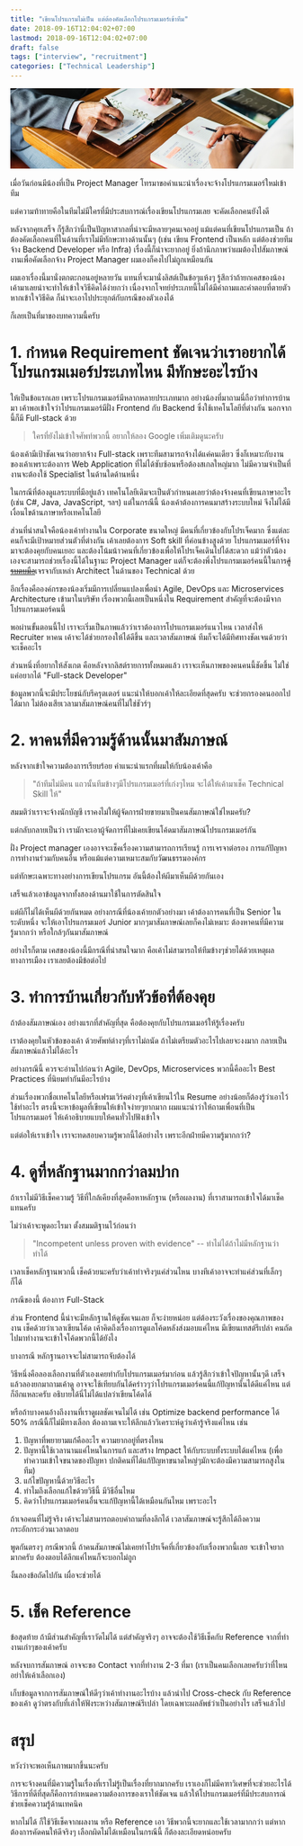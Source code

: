```yaml
---
title: "เขียนโปรแกรมไม่เป็น แต่ต้องคัดเลือกโปรแกรมเมอร์เข้าทีม"
date: 2018-09-16T12:04:02+07:00
lastmod: 2018-09-16T12:04:02+07:00
draft: false
tags: ["interview", "recruitment"]
categories: ["Technical Leadership"]
---
```


![Photo by rawpixel on Unsplash](img/covers/interview-01.jpg)

เมื่อวันก่อนมีน้องที่เป็น Project Manager  โทรมาขอคำแนะนำเรื่องจะจ้างโปรแกรมเมอร์ใหม่เข้าทีม

แต่ความท้าทายคือในทีมไม่มีใครที่มีประสบการณ์เรื่องเขียนโปรแกรมเลย จะคัดเลือกคนยังไงดี

หลังจากคุยเสร็จ ก็รู้สึกว่านี่เป็นปัญหาสากลที่น่าจะมีหลายๆคนเจออยู่ แม้แต่คนที่เขียนโปรแกรมเป็น ถ้าต้องคัดเลือกคนที่ในด้านที่เราไม่มีทักษะทางด้านนั้นๆ (เช่น เขียน Frontend เป็นหลัก แต่ต้องช่วยทีมจ้าง Backend Developer หรือ  Infra) เรื่องนี้ก็น่าจะยากอยู่ ยิ่งถ้านึกภาพว่าผมต้องไปสัมภาษณ์งานเพื่อคัดเลือกจ้าง Project Manager ผมเองก็คงไปไม่ถูกเหมือนกัน

ผมเอาเรื่องนี้มานั่งตกตะกอนอยู่หลายวัน แทนที่จะมานั่งลิสต์เป็นข้อๆแห้งๆ รู้สึกว่าถ้ายกเคสของน้องเค้ามาเลยน่าจะทำให้เข้าใจวิธีคิดได้ง่ายกว่า เนื่องจากโจทย์ประเภทนี้ไม่ได้มีคำถามและคำตอบที่ตายตัว หากเข้าใจวิธีคิด ก็น่าจะเอาไปประยุกต์กับกรณีของตัวเองได้

ก็เลยเป็นที่มาของบทความนี้ครับ

<!--more-->


# 1. กำหนด Requirement ชัดเจนว่าเราอยากได้โปรแกรมเมอร์ประเภทไหน มีทักษะอะไรบ้าง

ให้เป็นข้อแรกเลย เพราะโปรแกรมเมอร์มีหลากหลายประเภทมาก อย่างน้องที่มาถามนี่ถือว่าทำการบ้านมา เค้าพอเข้าใจว่าโปรแกรมเมอร์มีฝั่ง Frontend กับ Backend ซึ่งใช้เทคโนโลยีที่ต่างกัน นอกจากนี้ก็มี Full-stack ด้วย

> ใครที่ยังไม่เข้าใจศัพท์พวกนี้ อยากให้ลอง Google เพิ่มเติมดูนะครับ

น้องเค้ามีเป้าชัดเจนว่าอยากจ้าง Full-stack เพราะทีมสามารถจ้างได้แค่คนเดียว ซึ่งก็เหมาะกับงานของเค้าเพราะต้องการ Web Application ที่ไม่ได้ซับซ้อนหรือต้องสเกลใหญ่มาก ไม่มีความจำเป็นที่งานจะต้องใช้ Specialist ในด้านใดด้านหนึ่ง

ในกรณีที่ต้องดูแลระบบที่มีอยู่แล้ว เทคโนโลยีเดิมจะเป็นตัวกำหนดเลยว่าต้องจ้างคนที่เขียนภาษาอะไร (เช่น C#, Java, JavaScript, ฯลฯ) แต่ในกรณีนี้ น้องเค้าต้องการคนมาสร้างระบบใหม่ จึงไม่ได้มีเงื่อนไขด้านภาษาหรือเทคโนโลยี

ส่วนที่น่าสนใจคือน้องเค้าทำงานใน Corporate ขนาดใหญ่ มีคนที่เกี่ยวข้องกับโปรเจ็คมาก ซึ่งแต่ละคนก็จะมีเป้าหมายส่วนตัวที่ต่างกัน เค้าเลยต้องการ Soft skill ที่ค่อนข้างสูงด้วย โปรแกรมเมอร์ที่จ้างมาจะต้องคุยกับคนเยอะ และต้องโน้มน้าวคนที่เกี่ยวข้องเพื่อให้โปรเจ็คเดินไปได้สะดวก แม้ว่าตัวน้องเองจะสามารถช่วยเรื่องนี้ได้ในฐานะ Project Manager แต่ก็จะต้องพึ่งโปรแกรมเมอร์คนนี้ในการ~~[สู้รบตบมือ](https://www.facebook.com/kumthailand/posts/%E0%B8%AB%E0%B8%A5%E0%B8%B2%E0%B8%A2-%E0%B9%86-%E0%B8%84%E0%B8%99%E0%B8%AA%E0%B8%87%E0%B8%AA%E0%B8%B1%E0%B8%A2%E0%B8%A7%E0%B9%88%E0%B8%B2-%E0%B8%95%E0%B8%9A%E0%B8%A1%E0%B8%B7%E0%B8%AD-%E0%B8%AB%E0%B8%A3%E0%B8%B7%E0%B8%AD-%E0%B8%9B%E0%B8%A3%E0%B8%9A%E0%B8%A1%E0%B8%B7%E0%B8%AD-%E0%B8%95%E0%B8%9A%E0%B8%A1%E0%B8%B7%E0%B8%AD-%E0%B8%81%E0%B8%B1%E0%B8%9A-%E0%B8%9B%E0%B8%A3%E0%B8%9A%E0%B8%A1%E0%B8%B7%E0%B8%AD-%E0%B8%9E%E0%B8%88%E0%B8%99%E0%B8%B2%E0%B8%99%E0%B8%B8%E0%B8%81%E0%B8%A3%E0%B8%A1-%E0%B8%89%E0%B8%9A%E0%B8%B1%E0%B8%9A%E0%B8%A3%E0%B8%B2%E0%B8%8A%E0%B8%9A%E0%B8%B1%E0%B8%93%E0%B8%91%E0%B8%B4%E0%B8%95%E0%B8%A2%E0%B8%AA%E0%B8%96%E0%B8%B2/1620424478275759/)~~เจรจากับเหล่า Architect ในด้านของ Technical ด้วย

อีกเรื่องคือองค์กรของน้องเริ่มมีการเปลี่ยนแปลงเพื่อนำ Agile, DevOps และ Microservices Architecture เข้ามาในบริษัท เรื่องพวกนี้เลยเป็นหนึ่งใน Requirement สำคัญที่จะต้องมีจากโปรแกรมเมอร์คนนี้

พอผ่านขั้นตอนนี้ไป เราจะเริ่มเป็นภาพแล้วว่าเราต้องการโปรแกรมเมอร์แนวไหน เวลาส่งให้ Recruiter หาคน เค้าจะได้ช่วยกรองให้ได้ดีขึ้น และเวลาสัมภาษณ์ ทีมก็จะได้มีทิศทางชัดเจนด้วยว่าจะเช็คอะไร

ส่วนหนึ่งที่อยากให้สังเกต คือหลังจากลิสต์รายการทั้งหมดแล้ว เราจะเห็นภาพของคนคนนี้ชัดขึ้น ไม่ใช่แค่อยากได้ "Full-stack Developer"

ข้อมูลพวกนี้จะมีประโยชน์กับรีครุตเตอร์ แนะนำให้บอกเค้าให้ละเอียดที่สุดครับ จะช่วยกรองคนออกไปได้มาก ไม่ต้องเสียเวลามาสัมภาษณ์คนที่ไม่ใช่ชัวร์ๆ

# 2. หาคนที่มีความรู้ด้านนั้นมาสัมภาษณ์

หลังจากเข้าใจความต้องการเรียบร้อย คำแนะนำแรกที่ผมให้กับน้องเค้าคือ

> "ถ้าทีมไม่มีคน แถวนั้นทีมข้างๆมีโปรแกรมเมอร์ที่เก่งๆไหม จะได้ให้เค้ามาเช็ค Technical Skill ให้"

สมมติว่าเราจะจ้างนักบัญชี เราคงไม่ให้ผู้จัดการฝ่ายขายมาเป็นคนสัมภาษณ์ใช่ไหมครับ?

แต่กลับกลายเป็นว่า เรามักจะเอาผู้จัดการที่ไม่เคยเขียนโค้ดมาสัมภาษณ์โปรแกรมเมอร์กัน

ฝั่ง Project manager เองอาจจะเช็คเรื่องความสามารถการเรียนรู้ การเจรจาต่อรอง การแก้ปัญหา การทำงานร่วมกับคนอื่น หรือแม้แต่ความเหมาะสมกับวัฒนธรรมองค์กร

แต่ทักษะเฉพาะทางอย่างการเขียนโปรแกรม อันนี้ต้องให้ผีมาเห็นผีด้วยกันเอง

เสร็จแล้วเอาข้อมูลจากทั้งสองด้านมาใช้ในการตัดสินใจ

แต่ผีก็ไม่ได้เห็นผีด้วยกันหมด อย่างกรณีที่น้องเค้ายกตัวอย่างมา เค้าต้องการคนที่เป็น Senior ในระดับหนึ่ง จะให้เอาโปรแกรมเมอร์ Junior มากๆมาสัมภาษณ์เลยก็คงไม่เหมาะ ต้องหาคนที่มีความรู้มากกว่า หรือใกล้ๆกันมาสัมภาษณ์

อย่างไรก็ตาม เคสของน้องนี้มีกรณีที่น่าสนใจมาก คือเค้าไม่สามารถให้ทีมข้างๆช่วยได้ด้วยเหตุผลทางการเมือง เราเลยต้องมีข้อต่อไป

# 3. ทำการบ้านเกี่ยวกับหัวข้อที่ต้องคุย

ถ้าต้องสัมภาษณ์เอง อย่างแรกที่สำคัญที่สุด คือต้องคุยกับโปรแกรมเมอร์ให้รู้เรื่องครับ

เราต้องคุยในหัวข้อของเค้า ด้วยศัพท์ต่างๆที่เราไม่ถนัด ถ้าไม่เตรียมตัวอะไรไปเลยจะงงมาก กลายเป็นสัมภาษณ์แล้วไม่ได้อะไร

อย่างกรณีนี้ ควรจะอ่านไปก่อนว่า Agile, DevOps, Microservices พวกนี้คืออะไร Best Practices ที่นิยมทำกันมีอะไรบ้าง

ส่วนเรื่องพวกชื่อเทคโนโลยีหรือเฟรมเวิร์คต่างๆที่เค้าเขียนไว้ใน Resume อย่างน้อยก็ต้องรู้ว่าเอาไว้ใช้ทำอะไร  ตรงนี้จะหาข้อมูลที่เขียนให้เข้าใจง่ายๆยากมาก ผมแนะนำว่าให้ถามเพื่อนที่เป็นโปรแกรมเมอร์ ให้เค้าอธิบายแบบให้คนทั่วไปฟังเข้าใจ

แต่ต่อให้เราเข้าใจ เราจะทดสอบความรู้พวกนี้ได้อย่างไร เพราะอีกฝ่ายมีความรู้มากกว่า?

# 4. ดูที่หลักฐานมากกว่าลมปาก

ถ้าเราไม่มีวิธีเช็คความรู้ วิธีที่ใกล้เคียงที่สุดคือหาหลักฐาน (หรือผลงาน) ที่เราสามารถเข้าใจได้มาเช็คแทนครับ

ไม่ว่าเค้าจะพูดอะไรมา ตั้งสมมติฐานไว้ก่อนว่า

> "Incompetent unless proven with evidence" -- ทำไม่ได้ถ้าไม่มีหลักฐานว่าทำได้

เวลาเช็คหลักฐานพวกนี้ เช็คด้วยนะครับว่าเค้าทำจริงๆแค่ส่วนไหน บางทีเค้าอาจจะทำแค่ส่วนที่เล็กๆก็ได้

กรณีของนี้ ต้องการ Full-Stack

ส่วน Frontend นี้น่าจะมีหลักฐานให้ดูชัดเจนเลย ก็จะง่ายหน่อย แต่ต้องระวังเรื่องของคุณภาพของงาน เช็คด้วยว่าเวลาเขียนโค้ด เค้าคิดถึงเรื่องการดูแลโค้ดหลังส่งมอบแค่ไหน มีเขียนเทสต์รึเปล่า คนถัดไปมาทำงานจะเข้าใจโค้ดพวกนี้ได้ยังไง

บางกรณี หลักฐานอาจจะไม่สามารถจับต้องได้

วิธีหนึ่งคือลองเลือกงานที่ตัวเองเคยทำกับโปรแกรมเมอร์มาก่อน แล้วรู้สึกว่าเข้าใจปัญหานั้นๆดี เสร็จแล้วลองยกมาถามเค้าดู อาจจะใช้เทียบกันได้คร่าวๆว่าโปรแกรมเมอร์คนนี้แก้ปัญหานั้นได้ดีแค่ไหน แต่ก็อีกแหละครับ อธิบายได้นี่ไม่ได้แปลว่าเขียนโค้ดได้

หรือถ้าบางคนอ้างถึงงานที่เราดูผลชัดเจนไม่ได้ เช่น Optimize backend performance ได้ 50% กรณีนี้ก็ไม่มีทางเลือก ต้องถามเจาะให้ลึกแล้ววิเคราะห์ดูว่าเค้ารู้จริงแค่ไหน เช่น

1. ปัญหาที่พยายามแก้คืออะไร ความยากอยู่ที่ตรงไหน
1. ปัญหานี้ใช้เวลานานแค่ไหนในการแก้ และสร้าง Impact ให้กับระบบทั้งระบบได้แค่ไหน  (เพื่อทำความเข้าใจขนาดของปัญหา ปกติคนที่ได้แก้ปัญหาขนาดใหญ่ๆมักจะต้องมีความสามารถสูงในทีม)
1. แก้ไขปัญหานี้ด้วยวิธีอะไร
1. ทำไมถึงเลือกแก้ไขด้วยวิธีนี้ มีวิธีอื่นไหม
1. คิดว่าโปรแกรมเมอร์คนอื่นจะแก้ปัญหานี้ได้เหมือนกันไหม เพราะอะไร

ถ้าเจอคนที่ไม่รู้จริง เค้าจะไม่สามารถตอบคำถามที่ลงลึกได้ เวลาสัมภาษณ์จะรู้สึกได้ถึงความกระอักกระอ่วนเวลาตอบ

พูดกันตรงๆ กรณีพวกนี้ ถ้าคนสัมภาษณ์ไม่เคยทำโปรเจ็คที่เกี่ยวข้องกับเรื่องพวกนี้เลย จะเข้าใจยากมากครับ ต้องตอบได้ลึกแค่ไหนก็จะบอกไม่ถูก

งั้นลองข้อถัดไปกัน เผื่อจะช่วยได้

# 5. เช็ค Reference

ข้อสุดท้าย ถ้ามีส่วนสำคัญที่เราวัดไม่ได้ แต่สำคัญจริงๆ อาจจะต้องใช้วิธีเช็คกับ Reference จากที่ทำงานเก่าๆของเค้าครับ

หลังจบการสัมภาษณ์ อาจจะขอ Contact จากที่ทำงาน 2-3 ที่มา (เราเป็นคนเลือกเลยครับว่าที่ไหน อย่าให้เค้าเลือกเอง)

เก็บข้อมูลจากการสัมภาษณ์ให้ดีๆว่าเค้าทำงานอะไรบ้าง แล้วนำไป Cross-check กับ Reference ของเค้า ดูว่าตรงกับที่เล่าให้ฟังระหว่างสัมภาษณ์รึเปล่า โดยเฉพาะผลลัพธ์ว่าเป็นอย่างไร เสร็จแล้วไป

# สรุป

หวังว่าจะพอเห็นภาพมากขึ้นนะครับ

การจะจ้างคนที่มีความรู้ในเรื่องที่เราไม่รู้เป็นเรื่องที่ยากมากครับ เราเองก็ไม่มีคฑาวิเศษที่จะช่วยอะไรได้ วิธีการที่ดีที่สุดก็คือการกำหนดความต้องการของเราให้ชัดเจน แล้วให้โปรแกรมเมอร์ที่มีประสบการณ์ช่วยเช็คความรู้ด้านเทคนิค

หากไม่ได้ ก็ใช้วิธีเช็คจากผลงาน หรือ Reference เอา วิธีพวกนี้จะยากและใช้เวลามากกว่า แต่หากต้องการคัดคนให้ดีจริงๆ เลือกผิดไม่ได้เหมือนในกรณีนี้ ก็ต้องละเอียดหน่อยครับ
